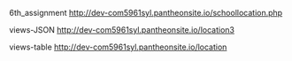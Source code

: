 6th_assignment
http://dev-com5961syl.pantheonsite.io/schoollocation.php

views-JSON
http://dev-com5961syl.pantheonsite.io/location3

views-table
http://dev-com5961syl.pantheonsite.io/location
